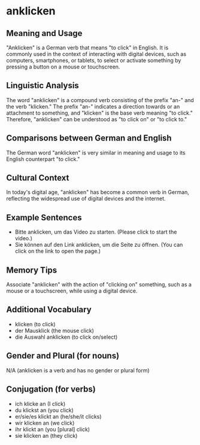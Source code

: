 # anklicken
## Meaning and Usage
"Anklicken" is a German verb that means "to click" in English. It is commonly used in the context of interacting with digital devices, such as computers, smartphones, or tablets, to select or activate something by pressing a button on a mouse or touchscreen.

## Linguistic Analysis
The word "anklicken" is a compound verb consisting of the prefix "an-" and the verb "klicken." The prefix "an-" indicates a direction towards or an attachment to something, and "klicken" is the base verb meaning "to click." Therefore, "anklicken" can be understood as "to click on" or "to click to."

## Comparisons between German and English
The German word "anklicken" is very similar in meaning and usage to its English counterpart "to click."

## Cultural Context
In today's digital age, "anklicken" has become a common verb in German, reflecting the widespread use of digital devices and the internet.

## Example Sentences
- Bitte anklicken, um das Video zu starten. (Please click to start the video.)
- Sie können auf den Link anklicken, um die Seite zu öffnen. (You can click on the link to open the page.)

## Memory Tips
Associate "anklicken" with the action of "clicking on" something, such as a mouse or a touchscreen, while using a digital device.

## Additional Vocabulary
- klicken (to click)
- der Mausklick (the mouse click)
- die Auswahl anklicken (to click on/select)

## Gender and Plural (for nouns)
N/A (anklicken is a verb and has no gender or plural form)

## Conjugation (for verbs)
- ich klicke an (I click)
- du klickst an (you click)
- er/sie/es klickt an (he/she/it clicks)
- wir klicken an (we click)
- ihr klickt an (you [plural] click)
- sie klicken an (they click)